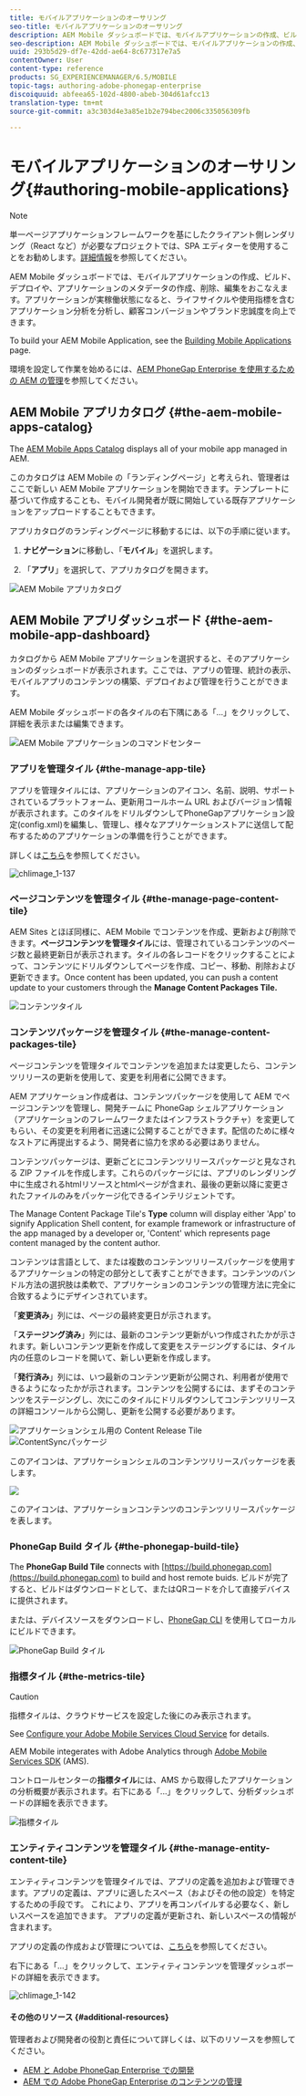 ```yaml
---
title: モバイルアプリケーションのオーサリング
seo-title: モバイルアプリケーションのオーサリング
description: AEM Mobile ダッシュボードでは、モバイルアプリケーションの作成、ビルド、デプロイや、アプリケーションのメタデータの作成、削除、編集をおこなえます。このページでは、この機能について詳しく見ていきます。
seo-description: AEM Mobile ダッシュボードでは、モバイルアプリケーションの作成、ビルド、デプロイや、アプリケーションのメタデータの作成、削除、編集をおこなえます。このページでは、この機能について詳しく見ていきます。
uuid: 293b5d29-df7e-42dd-ae64-8c677317e7a5
contentOwner: User
content-type: reference
products: SG_EXPERIENCEMANAGER/6.5/MOBILE
topic-tags: authoring-adobe-phonegap-enterprise
discoiquuid: abfeea65-102d-4800-abeb-304d61afcc13
translation-type: tm+mt
source-git-commit: a3c303d4e3a85e1b2e794bec2006c335056309fb

---
```



# モバイルアプリケーションのオーサリング{#authoring-mobile-applications}

>[!NOTE]
>
>単一ページアプリケーションフレームワークを基にしたクライアント側レンダリング（React など）が必要なプロジェクトでは、SPA エディターを使用することをお勧めします。[詳細情報](/help/sites-developing/spa-overview.md)を参照してください。

AEM Mobile ダッシュボードでは、モバイルアプリケーションの作成、ビルド、デプロイや、アプリケーションのメタデータの作成、削除、編集をおこなえます。アプリケーションが実稼働状態になると、ライフサイクルや使用指標を含むアプリケーション分析を分析し、顧客コンバージョンやブランド忠誠度を向上できます。

To build your AEM Mobile Application, see the [Building Mobile Applications](/help/mobile/building-app-mobile-phonegap.md) page.

環境を設定して作業を始めるには、[AEM PhoneGap Enterprise を使用するための AEM の管理](/help/mobile/administer-phonegap.md)を参照してください。

## AEM Mobile アプリカタログ {#the-aem-mobile-apps-catalog}

The [AEM Mobile Apps Catalog](http://localhost:4502/aem/apps.html/content/phonegap) displays all of your mobile app managed in AEM.

このカタログは AEM Mobile の「ランディングページ」と考えられ、管理者はここで新しい AEM Mobile アプリケーションを開始できます。テンプレートに基づいて作成することも、モバイル開発者が既に開始している既存アプリケーションをアップロードすることもできます。

アプリカタログのランディングページに移動するには、以下の手順に従います。

1. **ナビゲーション**&#x200B;に移動し、「**モバイル**」を選択します。

1. 「**アプリ**」を選択して、アプリカタログを開きます。

![AEM Mobile アプリカタログ](assets/chlimage_1-135.png)

## AEM Mobile アプリダッシュボード {#the-aem-mobile-app-dashboard}

カタログから AEM Mobile アプリケーションを選択すると、そのアプリケーションのダッシュボードが表示されます。ここでは、アプリの管理、統計の表示、モバイルアプリのコンテンツの構築、デプロイおよび管理を行うことができます。

AEM Mobile ダッシュボードの各タイルの右下隅にある「...」をクリックして、詳細を表示または編集できます。

![AEM Mobile アプリケーションのコマンドセンター](assets/chlimage_1-136.png)

### アプリを管理タイル {#the-manage-app-tile}

アプリを管理タイルには、アプリケーションのアイコン、名前、説明、サポートされているプラットフォーム、更新用コールホーム URL およびバージョン情報が表示されます。このタイルをドリルダウンしてPhoneGapアプリケーション設定(config.xml)を編集し、管理し、様々なアプリケーションストアに送信して配布するためのアプリケーションの準備を行うことができます。

詳しくは[こちら](/help/mobile/phonegap-app-details-tile.md)を参照してください。

![chlimage_1-137](assets/chlimage_1-137.png)

### ページコンテンツを管理タイル {#the-manage-page-content-tile}

AEM Sites とほぼ同様に、AEM Mobile でコンテンツを作成、更新および削除できます。**ページコンテンツを管理タイル**&#x200B;には、管理されているコンテンツのページ数と最終更新日が表示されます。タイルの各レコードをクリックすることによって、コンテンツにドリルダウンしてページを作成、コピー、移動、削除および更新できます。Once content has been updated, you can push a content update to your customers through the **Manage Content Packages Tile.**

![コンテンツタイル](assets/chlimage_1-138.png)

### コンテンツパッケージを管理タイル {#the-manage-content-packages-tile}

ページコンテンツを管理タイルでコンテンツを追加または変更したら、コンテンツリリースの更新を使用して、変更を利用者に公開できます。

AEM アプリケーション作成者は、コンテンツパッケージを使用して AEM でページコンテンツを管理し、開発チームに PhoneGap シェルアプリケーション（アプリケーションのフレームワークまたはインフラストラクチャ）を変更してもらい、その変更を利用者に迅速に公開することができます。配信のために様々なストアに再提出するよう、開発者に協力を求める必要はありません。

コンテンツパッケージは、更新ごとにコンテンツリリースパッケージと見なされる ZIP ファイルを作成します。これらのパッケージには、アプリのレンダリング中に生成されるhtmlリソースとhtmlページが含まれ、最後の更新以降に変更されたファイルのみをパッケージ化できるインテリジェントです。

The Manage Content Package Tile&#39;s **Type** column will display either &#39;App&#39; to signify Application Shell content, for example framework or infrastructure of the app managed by a developer or, &#39;Content&#39; which represents page content managed by the content author.

コンテンツは言語として、または複数のコンテンツリリースパッケージを使用するアプリケーションの特定の部分として表すことができます。コンテンツのバンドル方法の選択肢は柔軟で、アプリケーションのコンテンツの管理方法に完全に合致するようにデザインされています。

「**変更済み**」列には、ページの最終変更日が示されます。

「**ステージング済み**」列には、最新のコンテンツ更新がいつ作成されたかが示されます。新しいコンテンツ更新を作成して変更をステージングするには、タイル内の任意のレコードを開いて、新しい更新を作成します。

「**発行済み**」列には、いつ最新のコンテンツ更新が公開され、利用者が使用できるようになったかが示されます。コンテンツを公開するには、まずそのコンテンツをステージングし、次にこのタイルにドリルダウンしてコンテンツリリースの詳細コンソールから公開し、更新を公開する必要があります。

![アプリケーションシェル用の](assets/chlimage_1-139.png) Content Release Tile ![ContentSyncパッケージ](do-not-localize/chlimage_1-5.png)

このアイコンは、アプリケーションシェルのコンテンツリリースパッケージを表します。

![](do-not-localize/chlimage_1-6.png)

このアイコンは、アプリケーションコンテンツのコンテンツリリースパッケージを表します。

### PhoneGap Build タイル {#the-phonegap-build-tile}

The **PhoneGap Build Tile** connects with [https://build.phonegap.com](https://build.phonegap.com) to build and host remote buids. ビルドが完了すると、ビルドはダウンロードとして、またはQRコードを介して直接デバイスに提供されます。

または、デバイスソースをダウンロードし、[PhoneGap CLI](https://docs.phonegap.com/en/3.5.0/guide_cli_index.md.html) を使用してローカルにビルドできます。

![PhoneGap Build タイル](assets/chlimage_1-140.png)

### 指標タイル {#the-metrics-tile}

>[!CAUTION]
>
>指標タイルは、クラウドサービスを設定した後にのみ表示されます。
>
>See [Configure your Adobe Mobile Services Cloud Service](/help/mobile/configure-adobe-mobile-cloud-service.md) for details.

AEM Mobile integerates with Adobe Analytics through [Adobe Mobile Services SDK](https://www.adobe.com/ca/solutions/digital-marketing/mobile-services/app-sdk.html) (AMS).

コントロールセンターの&#x200B;**指標タイル**&#x200B;には、AMS から取得したアプリケーションの分析概要が表示されます。右下にある「...」をクリックして、分析ダッシュボードの詳細を表示できます。

![指標タイル](assets/chlimage_1-141.png)

### エンティティコンテンツを管理タイル {#the-manage-entity-content-tile}

エンティティコンテンツを管理タイルでは、アプリの定義を追加および管理できます。アプリの定義は、アプリに適したスペース（およびその他の設定）を特定するための手段です。 これにより、アプリを再コンパイルする必要なく、新しいスペースを追加できます。 アプリの定義が更新され、新しいスペースの情報が含まれます。

アプリの定義の作成および管理については、[こちら](/help/mobile/phonegap-app-definitions.md)を参照してください。

右下にある「...」をクリックして、エンティティコンテンツを管理ダッシュボードの詳細を表示できます。

![chlimage_1-142](assets/chlimage_1-142.png)

#### その他のリソース {#additional-resources}

管理者および開発者の役割と責任について詳しくは、以下のリソースを参照してください。

* [AEM と Adobe PhoneGap Enterprise での開発](/help/mobile/developing-in-phonegap.md)
* [AEM での Adobe PhoneGap Enterprise のコンテンツの管理](/help/mobile/administer-phonegap.md)

